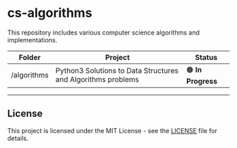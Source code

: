 # cs-algorithms
This repository includes various computer science algorithms and implementations.

| Folder | Project | Status |
|--------|---------|--------|
| /algorithms | Python3 Solutions to Data Structures and Algorithms problems | 🟠 **In Progress** |

---
## License

This project is licensed under the MIT License - see the [LICENSE](LICENSE) file for details.